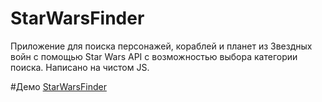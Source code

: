 # StarWarsFinder
Приложение для поиска персонажей, кораблей и планет из Звездных войн с помощью Star Wars API с возможностью выбора категории поиска. Написано на чистом JS.

#Демо 
[StarWarsFinder](https://tamaradzhahparova.github.io/StarWarsFinder/)

